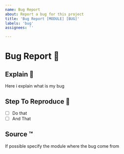 ```yaml
---
name: Bug Report
about: Report a bug for this project
title: 'Bug Report [MODULE] [BUG]'
labels: 'bug'
assignees: ''

---
```

# Bug Report :page_facing_up:

## Explain :pencil:

Here i explain what is my bug

## Step To Reproduce :link:

- [ ] Do that
- [ ] And That

## Source :tm:

If possible specify the module where the bug come from
